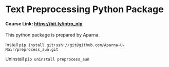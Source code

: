 # Text Preprocessing Python Package

#### Course Link: https://bit.ly/intro_nlp

This python package is prepared by Aparna.

Install
`pip install git+ssh://git@github.com/Aparna-U-Nair/preprocess_aun.git`

Uninstall
`pip uninstall preprocess_aun`